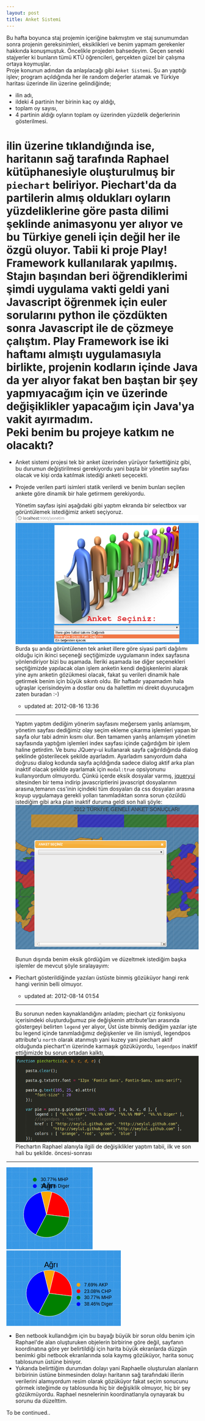 ```yaml
---
layout: post
title: Anket Sistemi
---
```


   Bu hafta boyunca staj projemin içeriğine bakmıştım ve staj sunumumdan sonra projenin gereksinimleri, eksiklikleri ve  benim yapmam gerekenler hakkında konuşmuştuk. Öncelikle projeden bahsedeyim. Geçen seneki stajyerler ki bunların tümü KTÜ öğrencileri, gerçekten güzel bir çalışma ortaya koymuşlar.  
   Proje konunun adından da anlaşılacağı gibi `Anket Sistemi`. Şu an yaptığı işlev; program açıldığında her ile random değerler atamak ve Türkiye haritası üzerinde ilin üzerine gelindiğinde;  

+ ilin adı,  
+ ildeki 4 partinin her birinin kaç oy aldığı,  
+ toplam oy sayısı,  
+ 4 partinin aldığı oyların toplam oy üzerinden yüzdelik değerlerinin gösterilmesi.  

ilin üzerine tıklandığında ise, haritanın sağ tarafında Raphael kütüphanesiyle oluşturulmuş bir `piechart` beliriyor. Piechart'da da partilerin almış oldukları oyların yüzdeliklerine göre pasta dilimi şeklinde animasyonu yer alıyor ve bu Türkiye geneli için değil her ile özgü oluyor. Tabii ki proje Play! Framework kullanılarak yapılmış. Stajın başından beri öğrendiklerimi şimdi uygulama vakti geldi yani Javascript öğrenmek için euler sorularını python ile çözdükten sonra Javascript ile de çözmeye çalıştım. Play Framework ise iki haftamı almıştı uygulamasıyla birlikte, projenin kodların içinde Java da yer alıyor fakat ben baştan bir şey yapmıyacağım için ve üzerinde değişiklikler yapacağım için Java'ya vakit ayırmadım.  
Peki benim bu projeye katkım ne olacaktı?  
=========================================     
- Anket sistemi projesi tek bir anket üzerinden yürüyor farkettiğiniz gibi, bu durumun değiştirilmesi gerekiyordu yani başta bir yönetim sayfası olacak ve kişi orda katılmak istediği anketi seçecekti.  
- Projede verilen parti isimleri statik verilerdi ve benim bunları seçilen ankete göre dinamik bir hale getirmem gerekiyordu.  

   Yönetim sayfası işini aşağıdaki gibi yaptım ekranda bir selectbox var görüntülemek istediğimiz anketi seçiyoruz.  
![yonetim](https://github.com/Seylul/seylul.github.com/raw/master/chrome/yonetim.png)  
   Burda şu anda görüntülenen tek anket illere göre siyasi parti dağılımı olduğu için ikinci seçeneği seçtiğimizde uygulamanın index sayfasına yönlendiriyor bizi bu aşamada. İleriki aşamada ise diğer seçenekleri seçtiğimizde yapılacak olan işlem anketin kendi değişkenlerini alarak yine aynı anketin gözükmesi olacak, fakat şu verileri dinamik hale getirmek benim için büyük sıkıntı oldu. Bir haftadır yapamadım hala uğraşlar içerisindeyim a dostlar onu da hallettim mi direkt duyurucağım zaten buradan :-)  
 
   + updated at: 2012-08-16 13:36   
   ------------------------------  

	Yaptım yaptım dediğim yönerim sayfasını meğersem yanlış anlamışım, yönetim sayfası dediğimiz olay seçim ekleme çıkarma işlemleri yapan bir sayfa olur tabi admin kısmı olur. Ben tamamen yanlış anlamışım yönetim sayfasında yaptığım işlemleri index sayfası içinde çağırdığım bir işlem haline getirdim. Ve bunu JQuery-ui kullanarak sayfa çağırıldığında dialog şeklinde gösterilecek şekilde ayarladım. Ayarladım sanıyordum daha doğrusu dialog kodunda sayfa açıldığında sadece dialog aktif arka plan inaktif olacak şekilde ayarlamak için `modal:true` opsiyonunu kullanıyordum olmuyordu. Çünkü içerde eksik dosyalar varmış, [jqueryui](http://jqueryui.com/download) sitesinden bir tema indirip javascriptlerini javascript dosyalarının arasına,temanın css'inin içindeki tüm dosyaları da css dosyaları arasına koyup uygulamaya gerekli yolları tanımladıktan sonra sorun çözüldü istediğim gibi arka plan inaktif duruma geldi son hali şöyle:  
![dialogbox](https://github.com/Seylul/seylul.github.com/raw/master/chrome/dialogbox.png)  

   Bunun dışında benim eksik gördüğüm ve düzeltmek istediğim başka işlemler de mevcut şöyle sıralayayım:  
- Piechart gösterildiğinde yazıları üstüste binmiş gözüküyor hangi renk hangi verinin belli olmuyor.  
    
   + updated at: 2012-08-14 01:54   
   ------------------------------  

     Bu sorunun neden kaynaklandığını anladım; piechart çiz fonksiyonu içerisindeki oluşturduğumuz pie değişkenin attribute'ları arasında göstergeyi belirten `legend` yer alıyor, Üst üste binmiş dediğim yazılar işte bu legend içinde tanımladığımız değişkenler ve ilin ismiydi, legendpos attribute'u `north` olarak atanmıştı yani kuzey yani piechart aktif olduğunda piechart'ın üzerinde karmaşık gözüküyordu, `legendpos` inaktif ettiğimizde bu sorun ortadan kalktı,  
![piechartciz](https://github.com/Seylul/seylul.github.com/raw/master/chrome/piechartciz.png)  
Piechartın Raphael alanıyla ilgili de değişiklikler yaptım tabii, ilk ve son hali bu şekilde.
öncesi-sonrası
--------------
![lp](https://github.com/Seylul/seylul.github.com/raw/master/chrome/lp.png)
![ulp](https://github.com/Seylul/seylul.github.com/raw/master/chrome/ulp.png)
  
- Ben netbook kullandığım için bu bayağı büyük bir sorun oldu benim için Raphael'de alan oluşturuken objelerin birbirine göre değil, sayfanın koordinatına göre yer belirtildiği için harita büyük ekranlarda düzgün benimki gibi netbook ekranlarında sola kaymış gözüküyor, harita sonuç tablosunun üstüne biniyor.  
- Yukarıda belirttiğim durumdan dolayı yani Raphaelle oluşturulan alanların birbirinin üstüne binmesinden dolayı haritanın sağ tarafındaki illerin verilerini alamıyordum resim olarak gözüküyor fakat seçim sonucunu görmek isteğimde oy tablosunda hiç bir değişiklik olmuyor, hiç bir şey gözükmüyordu. Raphael nesnelerinin koordinatlarıyla oynayarak bu sorunu da düzelttim.  

To be continued..

	

























 
